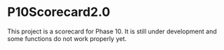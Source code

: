 # P10Scorecard2.0
This project is a scorecard for Phase 10. It is still under development and some functions do not work properly yet.
